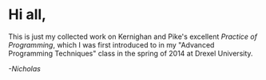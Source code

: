 # Hi all,

This is just my collected work on Kernighan and Pike's excellent _Practice of
Programming_, which I was first introduced to in my "Advanced Programming
Techniques" class in the spring of 2014 at Drexel University.

_-Nicholas_
